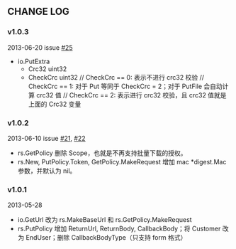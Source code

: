 ## CHANGE LOG

### v1.0.3

2013-06-20 issue [#25](https://github.com/qiniu/sdkspec/pull/25)

- io.PutExtra
  - Crc32        uint32
  - CheckCrc     uint32
    // CheckCrc == 0: 表示不进行 crc32 校验
    // CheckCrc == 1: 对于 Put 等同于 CheckCrc = 2；对于 PutFile 会自动计算 crc32 值
    // CheckCrc == 2: 表示进行 crc32 校验，且 crc32 值就是上面的 Crc32 变量


### v1.0.2

2013-06-10 issue [#21](https://github.com/qiniu/sdkspec/pull/21), [#22](https://github.com/qiniu/sdkspec/pull/22)

- rs.GetPolicy 删除 Scope，也就是不再支持批量下载的授权。
- rs.New, PutPolicy.Token, GetPolicy.MakeRequest 增加 mac *digest.Mac 参数，并默认为 nil。


### v1.0.1

2013-05-28

- io.GetUrl 改为 rs.MakeBaseUrl 和 rs.GetPolicy.MakeRequest
- rs.PutPolicy 增加 ReturnUrl, ReturnBody, CallbackBody；将 Customer 改为 EndUser；删除 CallbackBodyType（只支持 form 格式）

